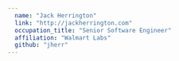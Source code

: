 ```yaml
---
  name: "Jack Herrington"
  link: "http://jackherrington.com"
  occupation_title: "Senior Software Engineer"
  affiliation: "Walmart Labs"
  github: "jherr"
---
```

